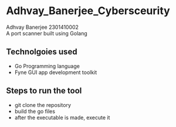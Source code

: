 # Adhvay_Banerjee_Cybersceurity

Adhvay Banerjee 2301410002  
A port scanner built using Golang

## Technolgoies used

- Go Programming language  
- Fyne GUI app development toolkit

## Steps to run the tool

- git clone the repository  
- build the go files  
- after the executable is made, execute it
